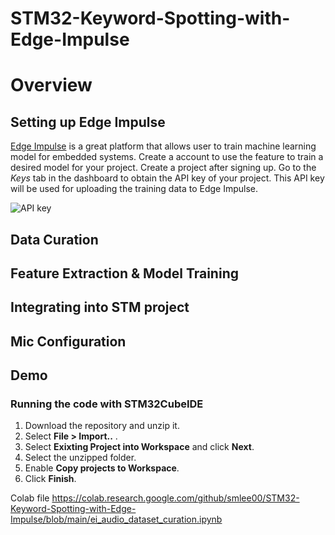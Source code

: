 # STM32-Keyword-Spotting-with-Edge-Impulse #
# Overview #

## Setting up Edge Impulse ##

  [Edge Impulse](https://studio.edgeimpulse.com/login "Edge Impulse") is a great platform that allows user to train machine learning model for embedded systems. Create a account to use the feature to train a desired model for your project. Create a project after signing up. Go to the *Keys* tab in the dashboard to obtain the API key of your project. This API key will be used for uploading the training data to Edge Impulse.

![API key](https://github.com/smlee00/STM32-Keyword-Spotting-with-Edge-Impulse/blob/main/Images/1.png?raw=true)

## Data Curation ##

## Feature Extraction & Model Training ##

## Integrating into STM project ##

## Mic Configuration ##

## Demo ##

### Running the code with STM32CubeIDE ###
1. Download the repository and unzip it. 
2. Select **File > Import..** .
3. Select **Exixting Project into Workspace** and click **Next**. 
4. Select the unzipped folder.
5. Enable **Copy projects to Workspace**.
6. Click **Finish**.

Colab file
https://colab.research.google.com/github/smlee00/STM32-Keyword-Spotting-with-Edge-Impulse/blob/main/ei_audio_dataset_curation.ipynb
